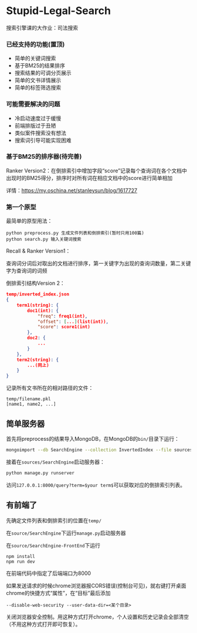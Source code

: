 # Stupid-Legal-Search
搜索引擎课的大作业：司法搜索

### 已经支持的功能(置顶)

+ 简单的关键词搜索
+ 基于BM25的结果排序
+ 搜索结果的可调分页展示
+ 简单的文书详情展示
+ 简单的标签筛选搜索

### 可能需要解决的问题

+ 冷启动速度过于缓慢
+ 前端排版过于丑陋
+ 类似案件搜索没有想法
+ 搜索词引导可能实现困难

### 基于BM25的排序器(待完善)

Ranker Version2：在倒排索引中增加字段“score”记录每个查询词在各个文档中出现时的BM25得分，排序时对所有词在相应文档中的score进行简单相加

详情：https://my.oschina.net/stanleysun/blog/1617727

### 第一个原型

最简单的原型用法：

```
python preprocess.py 生成文件列表和倒排索引(暂时只用100篇)
python search.py 输入关键词搜索
```

Recall & Ranker Version1：

查询词分词后对取出的文档进行排序，第一关键字为出现的查询词数量，第二关键字为查询词的词频

倒排索引结构Version 2：

```json
temp/inverted_index.json
{
	term1(string): {
    	doc1(int): {
            "freq": freq1(int),
			"offset": [...](list(int)),
			"score": score1(int)
        },
		doc2: {
            ...
        }
	},
	term2(string): {
        ...(同上)
    }
}
```

记录所有文书所在的相对路径的文件：

```
temp/filename.pkl
[name1, name2, ...]
```

## 简单服务器

首先将preprocess的结果导入MongoDB，在MongoDB的`bin/`目录下运行：

```bash
mongoimport --db SearchEngine --collection InvertedIndex --file sources/temp/inverted_index.json --jsonArray
```

接着在`sources/SearchEngine`启动服务器：

```bash
python manage.py runserver
```

访问`127.0.0.1:8000/query?term=$your term$`可以获取对应的倒排索引列表。

## 有前端了

先确定文件列表和倒排索引的位置在`temp/`

在`source/SearchEngine`下运行`manage.py`启动服务器

在`source/SearchEngine-FrontEnd`下运行

```
npm install
npm run dev
```

在前端代码中指定了后端端口为8000

如果发送请求的时候chrome浏览器报CORS错误(控制台可见)，就右键打开桌面chrome的快捷方式“属性”，在“目标”最后添加

```
--disable-web-security --user-data-dir=<某个目录>
```

关闭浏览器安全控制。用这种方式打开chrome，个人设置和历史记录会全部清空（不用这种方式打开即可恢复）。
